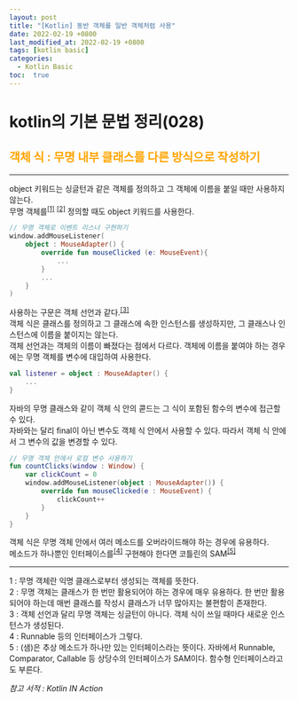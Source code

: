 ```yaml
---
layout: post
title: "[Kotlin] 동반 객체를 일반 객체처럼 사용"
date: 2022-02-19 +0800
last_modified_at: 2022-02-19 +0800
tags: [kotlin basic]
categories:
  - Kotlin Basic
toc:  true
---
```


# kotlin의 기본 문법 정리(028) 

## <span style="color:orange">객체 식 : 무명 내부 클래스를 다른 방식으로 작성하기</span>  
---

object 키워드는 싱글턴과 같은 객체를 정의하고 그 객체에 이름을 붙일 때만 사용하지 않는다.<br>
무명 객체를<sup>[[1]](#footnote_1)</sup> <sup>[[2]](#footnote_2)</sup> 정의할 때도 object 키워드를 사용한다.<br>

```kotlin
// 무명 객체로 이벤트 리스너 구현하기
window.addMouseListener(
    object : MouseAdapter() {
        override fun mouseClicked (e: MouseEvent){
            ...
        }
        ...
    }
)
```

사용하는 구문은 객체 선언과 같다.<sup>[[3]](#footnote_3)</sup><br>
객체 식은 클래스를 정의하고 그 클래스에 속한 인스턴스를 생성하지만, 그 클래스나 인스턴스에 이름을 붙이지는 않는다.<br>
객체 선언과는 객체의 이름이 빠졌다는 점에서 다르다. 객체에 이름을 붙여야 하는 경우에는 무명 객체를 변수에 대입하여 사용한다.<br>

```kotlin
val listener = object : MouseAdapter() {
    ...
}
```

자바의 무명 클래스와 같이 객체 식 안의 콛드는 그 식이 포함된 함수의 변수에 접근할 수 있다.<br>
자바와는 달리 final이 아닌 변수도 객체 식 안에서 사용할 수 있다. 따라서 객체 식 안에서 그 변수의 값을 변경할 수 있다.<br>

```kotlin
// 무명 객체 안에서 로컬 변수 사용하기
fun countClicks(window : Window) {
    var clickCount = 0
    window.addMouseListener(object : MouseAdapter()) {
        override fun mouseClicked(e : MouseEvent) {
            clickCount++
        }
    }
}
```

객체 식은 무명 객체 안에서 여러 메소드를 오버라이드해야 하는 경우에 유용하다.<br>
메소드가 하나뿐인 인터페이스를<sup>[[4]](#footnote_4)</sup> 구현해야 한다면 코틀린의 SAM<sup>[[5]](#footnote_5)</sup><br>

---

<a name="footnote_1">1</a> : 무명 객체란 익명 클래스로부터 생성되는 객체를 뜻한다.<br>
<a name="footnote_2">2</a> : 무명 객체는 클래스가 한 번만 활용되어야 하는 경우에 매우 유용하다. 한 번만 활용되어야 하는데 매번 클래스를 작성시 클래스가 너무 많아지는 불편함이 존재한다.<br>
<a name="footnote_3">3</a> : 객체 선언과 달리 무명 객체는 싱글턴이 아니다. 객체 식이 쓰일 때마다 새로운 인스턴스가 생성된다.<br>
<a name="footnote_4">4</a> : Runnable 등의 인터페이스가 그렇다.<br>
<a name="footnote_5">5</a> : (샘)은 추상 메소드가 하나만 있는 인터페이스라는 뜻이다. 자바에서 Runnable, Comparator, Callable 등 상당수의 인터페이스가 SAM이다. 함수형 인터페이스라고도 부른다.<br>

*참고 서적 : Kotlin IN Action*